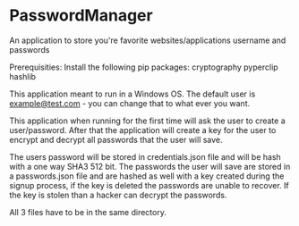 # PasswordManager
An application to store you're favorite websites/applications username and passwords

Prerequisities:
Install the following pip packages:
cryptography
pyperclip
hashlib

This application meant to run in a Windows OS.
The default user is example@test.com -  you can change that to what ever you want.

This application when running for the first time will ask the user to create a user/password.
After that the application will create a key for the user to encrypt and decrypt all passwords that the user will save.

The users password will be stored in credentials.json file and will be hash with a one way SHA3 512 bit.
The passwords the user will save are stored in a passwords.json file and are hashed as well with a key created 
during the signup process, if the key is deleted the passwords are unable to recover.
If the key is stolen than a hacker can decrypt the passwords.

All 3 files have to be in the same directory.
